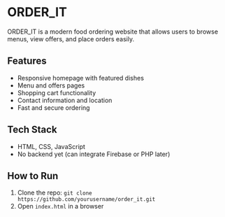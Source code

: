 # ORDER_IT

ORDER_IT is a modern food ordering website that allows users to browse menus, view offers, and place orders easily.

## Features
- Responsive homepage with featured dishes
- Menu and offers pages
- Shopping cart functionality
- Contact information and location
- Fast and secure ordering

## Tech Stack
- HTML, CSS, JavaScript
- No backend yet (can integrate Firebase or PHP later)

## How to Run
1. Clone the repo: `git clone https://github.com/yourusername/order_it.git`
2. Open `index.html` in a browser
